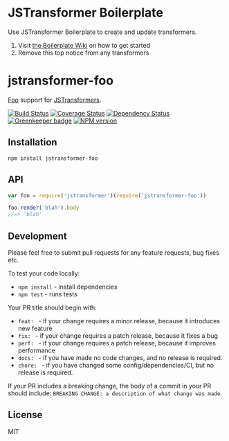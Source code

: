 # JSTransformer Boilerplate

Use JSTransformer Boilerplate to create and update transformers.

1. Visit [the Boilerplate Wiki](https://github.com/jstransformers/boilerplate/wiki) on how to get started
2. Remove this top notice from any transformers

# jstransformer-foo

[Foo](http://example.com) support for [JSTransformers](http://github.com/jstransformers).

[![Build Status](https://img.shields.io/circleci/build/github/jstransformers/jstransformer-foo/master)](https://circleci.com/gh/jstransformers/jstransformer-foo/tree/master)
[![Coverage Status](https://img.shields.io/codecov/c/github/jstransformers/jstransformer-foo/master.svg)](https://codecov.io/gh/jstransformers/jstransformer-foo)
[![Dependency Status](https://img.shields.io/david/jstransformers/jstransformer-foo/master.svg)](http://david-dm.org/jstransformers/jstransformer-foo)
[![Greenkeeper badge](https://badges.greenkeeper.io/jstransformers/jstransformer-foo.svg)](https://greenkeeper.io/)
[![NPM version](https://img.shields.io/npm/v/jstransformer-foo.svg)](https://www.npmjs.org/package/jstransformer-foo)

## Installation

    npm install jstransformer-foo

## API

```js
var foo = require('jstransformer')(require('jstransformer-foo'))

foo.render('blah').body
//=> 'blah'
```

## Development

Please feel free to submit pull requests for any feature requests, bug fixes etc.

To test your code locally:

- `npm install` - install dependencies
- `npm test` - runs tests

Your PR title should begin with:

  - `feat: ` - if your change requires a minor release, because it introduces new feature
  - `fix: ` - if your change requires a patch release, because it fixes a bug
  - `perf: ` - if your change requires a patch release, because it improves performance
  - `docs: ` - if you have made no code changes, and no release is required.
  - `chore: ` - if you have changed some config/dependencies/CI, but no release is required.

If your PR includes a breaking change, the body of a commit in your PR should include: `BREAKING CHANGE: a description of what change was made`.

## License

MIT
